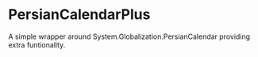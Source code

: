 # PersianCalendarPlus
A simple wrapper around System.Globalization.PersianCalendar providing extra funtionality.
